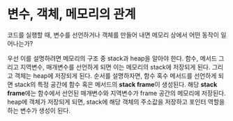 # 변수, 객체, 메모리의 관계

코드를 실행할 때, 변수를 선언하거나 객체를 만들어 내면 메모리 상에서 어떤 동작이 일어나는가?

우선 이를 설명하려면 메모리의 구조 중 stack과 heap을 알아야 한다. 함수, 메서드 그리고 지역변수, 매개변수를 선언하게 되면 이는 메모리의 stack에 저장되게 된다. 그리고 객체는 heap에 저장되게 된다. 순서를 설명하자면, 함수 혹수 메서드를 선언하게 되면 stack의 특정 공간에 함수 혹은 메서드의 **stack frame**이 생성된다. 해당 **stack frame**에는 함수에서 선언된 매개변수와 지역변수가 frame 공간의 메모리에 저장된다. heap에 객체가 저장되게 되면, stack에 해당 객체의 주소값을 저장하고 포인터 역할을 하는 변수가 생성이 된다.